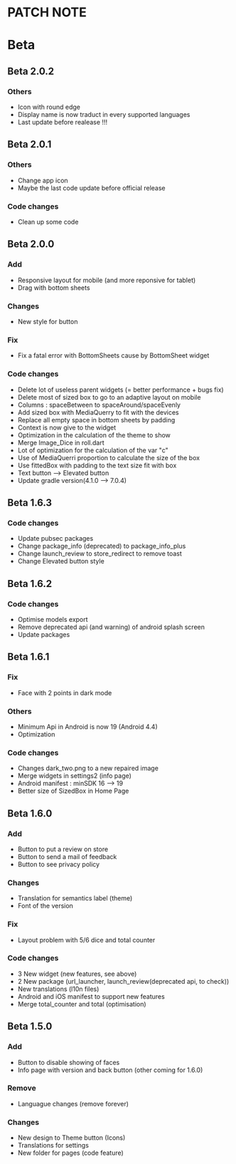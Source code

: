 # PATCH NOTE

# Beta

## Beta 2.0.2

### Others

* Icon with round edge
* Display name is now traduct in every supported languages
* Last update before realease !!!

## Beta 2.0.1

### Others

* Change app icon
* Maybe the last code update before official release

### Code changes

* Clean up some code

## Beta 2.0.0

### Add  

* Responsive layout for mobile (and more reponsive for tablet)
* Drag with bottom sheets

### Changes

* New style for button

### Fix

* Fix a fatal error with BottomSheets cause by BottomSheet widget

### Code changes

* Delete lot of useless parent widgets (= better performance + bugs fix)
* Delete most of sized box to go to an adaptive layout on mobile
* Columns : spaceBetween to spaceAround/spaceEvenly
* Add sized box with MediaQuerry to fit with the devices
* Replace all empty space in bottom sheets by padding
* Context is now give to the widget
* Optimization in the calculation of the theme to show
* Merge Image_Dice in roll.dart
* Lot of optimization for the calculation of the var "c"
* Use of MediaQuerri proportion to calculate the size of the box
* Use fittedBox with padding to the text size fit with box
* Text button --> Elevated button
* Update gradle version(4.1.0 --> 7.0.4)

## Beta 1.6.3

### Code changes

* Update pubsec packages
* Change package_info (deprecated) to package_info_plus
* Change launch_review to store_redirect to remove toast
* Change Elevated button style

## Beta 1.6.2

### Code changes

* Optimise models export
* Remove deprecated api (and warning) of android splash screen
* Update packages

## Beta 1.6.1

### Fix

* Face with 2 points in dark mode 

### Others

* Minimum Api in Android is now 19 (Android 4.4)
* Optimization

### Code changes

* Changes dark_two.png to a new repaired image
* Merge widgets in settings2 (info page)
* Android manifest : minSDK 16 --> 19
* Better size of SizedBox in Home Page

## Beta 1.6.0

### Add  

* Button to put a review on store
* Button to send a mail of feedback
* Button to see privacy policy

### Changes 

* Translation for semantics label (theme)
* Font of the version

### Fix 

* Layout problem with 5/6 dice and total counter

### Code changes 

* 3 New widget (new features, see above)
* 2 New package (url_launcher, launch_review(deprecated api, to check))
* New translations (l10n files)
* Android and iOS manifest to support new features
* Merge total_counter and total (optimisation)

## Beta 1.5.0

### Add  

* Button to disable showing of faces
* Info page with version and back button (other coming for 1.6.0)

### Remove

* Languague changes (remove forever)

### Changes

* New design to Theme button (Icons)
* Translations for settings
* New folder for pages (code feature)
